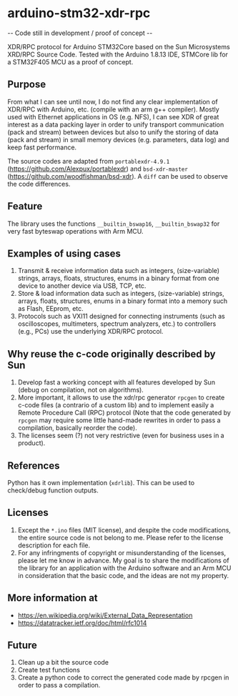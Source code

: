 # arduino-stm32-xdr-rpc

-- Code still in development / proof of concept --

XDR/RPC protocol for Arduino STM32Core based on the Sun Microsystems XRD/RPC Source Code. 
Tested with the Arduino 1.8.13 IDE, STMCore lib for a STM32F405 MCU as a proof of concept.

## Purpose

From what I can see until now, I do not find any clear implementation of XDR/RPC with Arduino, etc. (compile with an arm g++ compiler).
Mostly used with Ethernet applications in OS (e.g. NFS), I can see XDR of great interest as a data packing layer in order to unify transport communication (pack and stream) between devices but also to unify the storing of data (pack and stream) in small memory devices (e.g. parameters, data log) and keep fast performance.

The source codes are adapted from `portablexdr-4.9.1` (https://github.com/Alexpux/portablexdr) and `bsd-xdr-master` (https://github.com/woodfishman/bsd-xdr).
A `diff` can be used to observe the code differences.

## Feature

The library uses the functions `__builtin_bswap16`, `__builtin_bswap32` for very fast byteswap operations with Arm MCU.

## Examples of using cases

1. Transmit & receive information data such as integers, (size-variable) strings, arrays, floats, structures, enums in a binary format from one device to another device via USB, TCP, etc.
2. Store & load information data such as integers, (size-variable) strings, arrays, floats, structures, enums in a binary format into a memory such as Flash, EEprom, etc.
3. Protocols such as VXI11 designed for connecting instruments (such as oscilloscopes, multimeters, spectrum analyzers, etc.) to controllers (e.g., PCs) use the underlying XDR/RPC protocol.

## Why reuse the c-code originally described by Sun

1. Develop fast a working concept with all features developed by Sun (debug on compilation, not on algorithms).
2. More important, it allows to use the xdr/rpc generator `rpcgen` to create c-code files (a contrario of a custom lib) and to implement easily a Remote Procedure Call (RPC) protocol (Note that the code generated by `rpcgen` may require some little hand-made rewrites in order to pass a compilation, basically reorder the code).
3. The licenses seem (?) not very restrictive (even for business uses in a product).

## References

Python has it own implementation (`xdrlib`). This can be used to check/debug function outputs.

## Licenses

1. Except the `*.ino` files (MIT license), and despite the code modifications, the entire source code is not belong to me. Please refer to the license description for each file. 
2. For any infringments of copyright or misunderstanding of the licenses, please let me know in advance. My goal is to share the modifications of the library for an application with the Arduino software and an Arm MCU in consideration that the basic code, and the ideas are not my property.

## More information at

- https://en.wikipedia.org/wiki/External_Data_Representation
- https://datatracker.ietf.org/doc/html/rfc1014

## Future

1. Clean up a bit the source code
2. Create test functions
3. Create a python code to correct the generated code made by rpcgen in order to pass a compilation.
